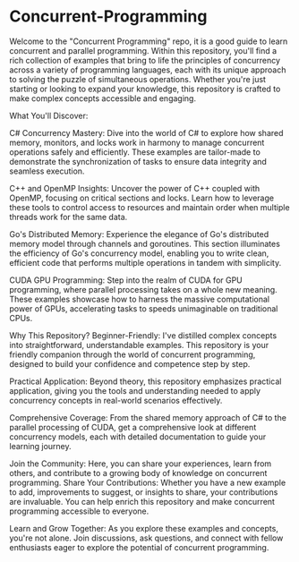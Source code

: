 # Concurrent-Programming
Welcome to the "Concurrent Programming" repo, it is a good guide to learn concurrent and parallel programming. Within this repository, you'll find a rich collection of examples that bring to life the principles of concurrency across a variety of programming languages, each with its unique approach to solving the puzzle of simultaneous operations. Whether you're just starting or looking to expand your knowledge, this repository is crafted to make complex concepts accessible and engaging.

What You'll Discover:

C# Concurrency Mastery: Dive into the world of C# to explore how shared memory, monitors, and locks work in harmony to manage concurrent operations safely and efficiently. These examples are tailor-made to demonstrate the synchronization of tasks to ensure data integrity and seamless execution.

C++ and OpenMP Insights: Uncover the power of C++ coupled with OpenMP, focusing on critical sections and locks. Learn how to leverage these tools to control access to resources and maintain order when multiple threads work for the same data.

Go's Distributed Memory: Experience the elegance of Go's distributed memory model through channels and goroutines. This section illuminates the efficiency of Go's concurrency model, enabling you to write clean, efficient code that performs multiple operations in tandem with simplicity.

CUDA GPU Programming: Step into the realm of CUDA for GPU programming, where parallel processing takes on a whole new meaning. These examples showcase how to harness the massive computational power of GPUs, accelerating tasks to speeds unimaginable on traditional CPUs.

Why This Repository? Beginner-Friendly: I've distilled complex concepts into straightforward, understandable examples. This repository is your friendly companion through the world of concurrent programming, designed to build your confidence and competence step by step.

Practical Application: Beyond theory, this repository emphasizes practical application, giving you the tools and understanding needed to apply concurrency concepts in real-world scenarios effectively.

Comprehensive Coverage: From the shared memory approach of C# to the parallel processing of CUDA, get a comprehensive look at different concurrency models, each with detailed documentation to guide your learning journey.

Join the Community: Here, you can share your experiences, learn from others, and contribute to a growing body of knowledge on concurrent programming. Share Your Contributions: Whether you have a new example to add, improvements to suggest, or insights to share, your contributions are invaluable. You can help enrich this repository and make concurrent programming accessible to everyone.

Learn and Grow Together: As you explore these examples and concepts, you're not alone. Join discussions, ask questions, and connect with fellow enthusiasts eager to explore the potential of concurrent programming.
